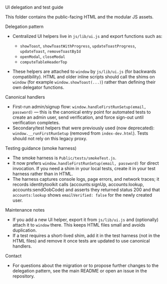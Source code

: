 UI delegation and test guide

This folder contains the public-facing HTML and the modular JS assets.

Delegation pattern

- Centralized UI helpers live in `js/lib/ui.js` and export functions such as:
  - `showToast`, `showToastWithProgress`, `updateToastProgress`, `updateToast`, `removeToastById`
  - `openModal`, `closeModal`
  - `computeTableHeaderTop`

- These helpers are attached to `window` by `js/lib/ui.js` (for backwards compatibility). HTML and older inline scripts should call the shims on `window` (for example `window.showToast(...)`) rather than defining their own delegator functions.

Canonical handlers

- First-run admin/signup flow: `window.handleFirstRunSetup(email, password)` — this is the canonical entry point for automated tests to create an admin user, send verification, and force sign-out until verification completes.
- Secondary/test helpers that were previously used (now deprecated): `window.__runFirstRunSetup` (removed from `index-dev.html`). Tests should not rely on this legacy proxy.

Testing guidance (smoke harness)

- The smoke harness is `Public/tests/smokeTest.js`.
- It now prefers `window.handleFirstRunSetup(email, password)` for direct invocation. If you need a shim in your local tests, create it in your test harness rather than in HTML.
- The harness captures console logs, page errors, and network traces; it records identitytoolkit calls (accounts:signUp, accounts:lookup, accounts:sendOobCode) and asserts they returned status 200 and that `accounts:lookup` shows `emailVerified: false` for the newly created user.

Maintenance notes

- If you add a new UI helper, export it from `js/lib/ui.js` and (optionally) attach it to `window` there. This keeps HTML files small and avoids duplication.
- If a test requires a short-lived shim, add it in the test harness (not in the HTML files) and remove it once tests are updated to use canonical handlers.

Contact

- For questions about the migration or to propose further changes to the delegation pattern, see the main README or open an issue in the repository.
